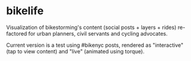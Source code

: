 # bikelife

Visualization of bikestorming's content (social posts + layers + rides) re-factored for urban planners, civil servants and cycling advocates.

Current version is a test using #bikenyc posts, rendered as "interactive" (tap to view content) and "live" (animated using torque).
